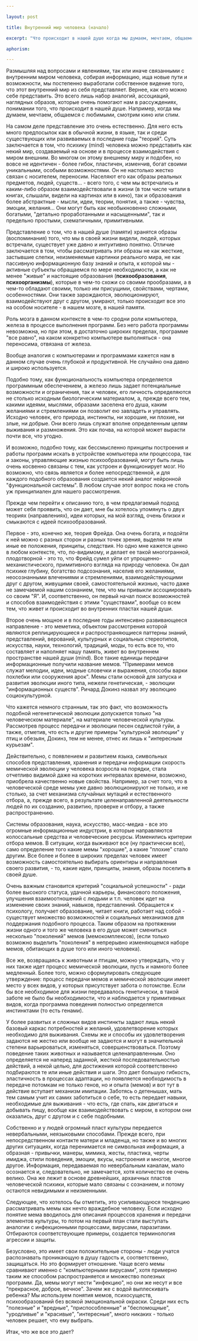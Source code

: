 ```yaml
---

layout: post

title: Внутренний мир человека (начало)

excerpt: "Что происходит в нашей душе когда мы думаем, мечтаем, общаемся с любимыми, смотрим кино или спим? Психика как мир, создаваемый на основе и в процессе взаимодействия с миром внешним."

aphorism:

---
```


Размышляя над вопросами и явлениями, так или иначе связанными с внутренним миром человека, собирая информацию, ища новые пути и возможности, мы постепенно выработали собственное видение того, что этот внутренний мир из себя представляет. Вернее, как его можно себе представить. Это всего лишь набор аналогий, ассоциаций, наглядных образов, которые очень помогают нам в рассуждениях, понимании того, что происходит в нашей душе. Например, когда мы думаем, мечтаем, общаемся с любимыми, смотрим кино или спим.

На самом деле представление это очень естественно. Для него есть много предпосылок как в обычной жизни, в языке, так и среди существующих или развиваемых в последние годы "теорий". Суть заключается в том, что психику (mind) человека можно представить как некий мир, создаваемый на основе и в процессе взаимодействия с миром внешним. Во многом он этому внешнему миру и подобен, но вовсе не идентичен - более гибок, пластичен, изменчив, богат своими уникальными, особыми возможностями. Он не настолько жестко связан с носителем, переносим. Населяют его как образы реальных предметов, людей, существ... - всего того, с чем мы встречались и каким-либо образом взаимодействовали в жизни (в том числе читали в книгах, слышали, видели на картинах или в кино), так и образования более абстрактные - мысли, идеи, теории, понятия, а также - чувства, эмоции, желания... Они могут быть как необыкновенно сложными, богатыми, "детально проработанными и насыщенными", так и предельно простыми, схематичными, примитивными.

Представление о том, что в нашей душе (памяти) хранятся образы (воспоминания) того, что мы в своей жизни видели, людей, которых встречали, существует уже давно и интуитивно понятно. Отличие заключается в том, чтобы рассматривать эти образы не как жесткие, застывшие слепки, неизменяемые картинки реального мира, не как пассивную информационную базу знаний и опыта, к которой мы - активные субъекты обращаемся по мере необходимости, а как не менее "живые" и настоящие образования (**психообразования**, **психоорганизмы**), которые в чем-то схожи со своими прообразами, а в чем-то обладают своими, только им присущими, свойствами, чертами, особенностями. Они также зарождаются, эволюционируют, взаимодействуют друг с другом, умирают, только происходит все это на особом носителе - в нашем мозге, в нашей памяти.

Роль мозга в данном контексте в чем-то сродни роли компьютера, железа в процессе выполнения программ. Без него работа программы невозможна, но при этом, в достаточно широких пределах, программе "все равно", на каком конкретно компьютере выполняться - она переносима, отвязана от железа.

Вообще аналогия с компьютерами и программами кажется нам в данном случае очень глубокой и продуктивной. Не случайно она давно и широко используется.

Подобно тому, как функциональность компьютера определяется программным обеспечением, а железо лишь задает потенциальные возможности и ограничения, так и человек, его личность определяются не столько исходным биологическим материалом, а, прежде всего тем, какими идеями, мыслями, образами заселена его душа, каким желаниями и стремлениями он позволит ею завладеть и управлять. Исходно человек, его природа, инстинкты, ни хорошие, ни плохие, ни злые, ни добрые. Они всего лишь служат вполне определенным целям выживания и размножения. Это как почва, на которой может вырасти почти все, что угодно.

И возможно, подобно тому, как бессмысленно принципы построения и работы программ искать в устройстве компьютера или процессора, так и законы, управляющие жизнью психообразований, могут быть лишь очень косвенно связаны с тем, как устроен и функционирует мозг. Но возможно, что связь является и более непосредственной, и для каждого подобного образования создается некий аналог нейронной "функциональной системы". В любом случае этот вопрос пока не столь уж принципиален для нашего рассмотрения.

Прежде чем перейти к описанию того, в чем предлагаемый подход может себя проявить, что он дает, мне бы хотелось упомянуть о двух теориях (направлениях), идеи которых, на мой взгляд, очень близки и смыкаются с идеей психообразований.

Первое - это, конечно же, теория Фрейда. Она очень богата, и подойти к ней можно с разных сторон и разных точек зрения, выделяя те или иные ее положения, принципы, следствия. Но одно мне кажется ценно в любом контексте, что, по-видимому, и делает ее такой многогранной, плодотворной - это то, что Фрейд сумел уйти от упрощенно-механистического, примитивного взгляда на природу человека. Он дал психике глубину, богатство подсознания, населив его желаниями, неосознанными влечениями и стремлениями, взаимодействующими друг с другом, живущими своей, самостоятельной жизнью, часто даже не замечаемой нашим сознанием, тем, что мы привыкли ассоциировать со своим "Я". И, соответственно, он первый начал поиск возможностей и способов взаимодействия с этими "существами", вообще со всем тем, что живет и происходит во внутренних пластах нашей души.

Второе очень мощное и в последние годы интенсивно развивающееся направление - это меметика, объектом рассмотрения которой являются реплицирующиеся и распространяющиеся паттерны знаний, представлений, верований, культурных и социальных стереотипов, искусства, науки, технологий, традиций, моды, то есть все то, что составляет и наполняет нашу память, живет во внутреннем пространстве нашей души (mind). Все такие единицы передачи информационные получили название мемов. "Примерами мемов служат мелодии, идеи, модные словечки и выражения, способы варки похлебки или сооружения арок". Мемы стали основой для запуска и развития эволюции иного типа, нежели генетическая, - эволюции "информационных существ". Ричард Докинз назвал эту эволюцию социокультурной.

Что кажется немного странным, так это факт, что возможность подобной негенетической эволюции допускается только "на человеческом материале", на материале человеческой культуры. Рассмотрев процесс передачи и эволюции песен седлистой гуйи, а также, отметив, что есть и другие примеры "культурной эволюции" у птиц и обезьян, Докинз, тем не менее, отнес их лишь к "интересным курьезам". 

Действительно, с появлением и развитием языка, символьных способов представления, хранения и передачи информации скорость мемической эволюции у человека возросла на порядки, стала отчетливо видимой даже на коротких интервалах времени, возможно, приобрела качественно новые свойства. Например, за счет того, что в человеческой среде мемы уже давно эволюционируют не только, и не столько, за счет механизма случайных мутаций и естественного отбора, а, прежде всего, в результате целенаправленной деятельности людей по их созданию, развитию, проверке и отбору, а также распространению. 

Системы образования, наука, искусство, масс-медиа - все это огромные информационные индустрии, в которые направляются колоссальные средства и человеческие ресурсы. Изменились критерии отбора мемов. В ситуации, когда выживают все (ну практически все), само определение того какие мемы "хорошие", а какие "плохие" стало другим. Все более и более в широких пределах человек имеет возможность самостоятельно выбирать ориентиры и направления своего развития, - то, какие идеи, принципы, знания, образы поселить в своей душе.

Очень важным становится критерий "социальной успешности" - ради более высокого статуса, удачной карьеры, финансового положения, улучшения взаимоотношений с людьми и т.п. человек идет на изменение своих знаний, навыков, представлений. Обращается к психологу, получает образование, читает книги, работает над собой - существует множество возможностей и социальных механизмов для поддержания подобного процесса. Таким образом на протяжении жизни одного и того же человека в его душе может смениться несколько "поколений" мемов (мемокомплексов), (если только возможно выделить "поколения" в непрерывно изменяющемся наборе мемов, обитающих в душе того или иного человека).

Все же, возвращаясь к животным и птицам, можно утверждать, что у них также идет процесс мемической эволюции, пусть и намного более медленный. Более того, можно сформулировать следующее утверждение: процесс передачи мемов и мемической эволюции имеет место у всех видов, у которых присутствует забота о потомстве. Если бы все необходимое для жизни передавалось генетически, в такой заботе не было бы необходимости, что и наблюдается у примитивных видов, когда программа поведения полностью определяется инстинктами (то есть генами). 

У более развитых и сложных видов инстинкты задают лишь некий базовый каркас потребностей и желаний, удовлетворение которых необходимо для выживания. Схемы же и способы их удовлетворения задаются не жестко или вообще не задаются и могут в значительной степени варьироваться, изменяться, совершенствоваться. Поэтому поведение таких животных и называется целенаправленным. Оно определяется не наперед заданной, жесткой последовательностью действий, а некой целью, для достижения которой соответственно подбираются те или иные действия и шаги. Это дает большую гибкость, эластичность в процессах адаптации, но появляется необходимость в передаче потомкам не только генов, но и опыта (мемов) и вот тут в действие вступает механизм имитации. Заботясь о детенышах, мать тем самым учит их самих заботиться о себе, то есть передает навыки, необходимые для выживания - что есть, где спать, как двигаться и добывать пищу, вообще как взаимодействовать с миром, в котором они оказались, друг с другом и с себе подобными.

Собственно и у людей огромный пласт культуры передается невербальными, неязыковыми способами. Прежде всего, при непосредственном контакте матери и младенца, но также и во многих других ситуациях, когда перенимается не символьная информация, а образная - привычки, манеры, мимика, жесты, пластика, черты имиджа, стили поведения, эмоции, вкусы, настроения и многое, многое другое. Информация, передаваемая по невербальным каналам, мало осознается и, следовательно, не замечается, хотя количество ее очень велико. Она же лежит в основе древнейших, архаичных пластов человеческой психики, которые мало связаны с сознанием, и потому остаются невидимыми и неизменными.

Следующее, что хотелось бы отметить, это усиливающуюся тенденцию рассматривать мемы как нечто враждебное человеку. Если исходно понятие мема вводилось для описания процессов хранения и передачи элементов культуры, то потом на первый план стали выступать аналогии с инфекционными процессами, вирусами, паразитами. Отбираются соответствующие примеры, создается терминология агрессии и защиты. 

Безусловно, это имеет свои положительные стороны - люди учатся распознавать проникающую в душу гадость и, соответственно, защищаться. Но это формирует отношение. Чаще всего мемы сравнивают именно с "компьютерными вирусами", хотя примерно таким же способом распространяется и множество полезных программ. Да, мемы могут нести "инфекцию", но они же несут и все "прекрасное, доброе, вечное". Зачем же с водой выплескивать ребенка? Мы используем понятия мемов, психосуществ, психообразований без всякой эмоциональной окраски. Среди них есть "полезные" и "вредные", "приспособленные" и "беспомощные", "уродливые" и "красивые", "интересные", много никаких - только человек решает, что ему выбрать.

Итак, что же все это дает?



